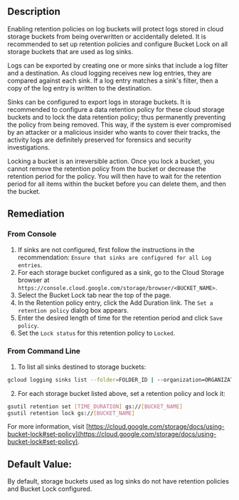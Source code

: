 ## Description

Enabling retention policies on log buckets will protect logs stored in cloud storage buckets from being overwritten or accidentally deleted. It is recommended to set up retention policies and configure Bucket Lock on all storage buckets that are used as log sinks.

Logs can be exported by creating one or more sinks that include a log filter and a destination. As cloud logging receives new log entries, they are compared against each sink. If a log entry matches a sink's filter, then a copy of the log entry is written to the destination.

Sinks can be configured to export logs in storage buckets. It is recommended to configure a data retention policy for these cloud storage buckets and to lock the data retention policy; thus permanently preventing the policy from being removed.
This way, if the system is ever compromised by an attacker or a malicious insider who wants to cover their tracks, the activity logs are definitely preserved for forensics and security investigations.

Locking a bucket is an irreversible action. Once you lock a bucket, you cannot remove the retention policy from the bucket or decrease the retention period for the policy. You 
will then have to wait for the retention period for all items within the bucket before you can delete them, and then the bucket.

## Remediation

### From Console

1. If sinks are not configured, first follow the instructions in the recommendation: `Ensure that sinks are configured for all Log entries`.
2. For each storage bucket configured as a sink, go to the Cloud Storage browser at `https://console.cloud.google.com/storage/browser/<BUCKET_NAME>`.
3. Select the Bucket Lock tab near the top of the page.
4. In the Retention policy entry, click the Add Duration link. The `Set a retention policy` dialog box appears.
5. Enter the desired length of time for the retention period and click `Save policy`.
6. Set the `Lock status` for this retention policy to `Locked`.

### From Command Line

1. To list all sinks destined to storage buckets:

```bash
gcloud logging sinks list --folder=FOLDER_ID | --organization=ORGANIZATION_ID | --project=PROJECT_ID
```

2. For each storage bucket listed above, set a retention policy and lock it:

```bash
gsutil retention set [TIME_DURATION] gs://[BUCKET_NAME]
gsutil retention lock gs://[BUCKET_NAME]
```
For more information, visit [https://cloud.google.com/storage/docs/using-bucket-lock#set-policy](https://cloud.google.com/storage/docs/using-bucket-lock#set-policy).

## Default Value:

By default, storage buckets used as log sinks do not have retention policies and Bucket Lock configured.
